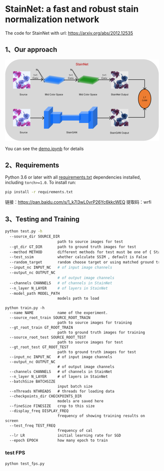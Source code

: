 # StainNet: a fast and robust stain normalization network

The code for StainNet with url: https://arxiv.org/abs/2012.12535

## 1、Our approach

![stainnet](assets/stainnet.png)

You can see the [demo.ipynb](demo.ipynb) for details

## 2、Requirements

Python 3.6 or later with all [requirements.txt](https://github.com/khtao/StainNet/blob/master/requirements.txt) dependencies installed, including `torch>=1.0`. To install run:

```bash
pip install -r requirements.txt
```

链接：https://pan.baidu.com/s/1_k7l3wL0vrP26Yc6kkcWEQ 
提取码：wrfi

## 3、Testing and Training

```bash
python test.py -h
  --source_dir SOURCE_DIR
                        path to source images for test
  --gt_dir GT_DIR       path to ground truth images for test
  --method METHOD       different methods for test must be one of { StainNet StainGAN reinhard macenko vahadane khan }
  --test_ssim           whether calculate SSIM , default is False
  --random_target       random choose target or using matched ground truth, True is random choose target
  --input_nc INPUT_NC   # of input image channels
  --output_nc OUTPUT_NC
                        # of output image channels
  --channels CHANNELS   # of channels in StainNet
  --n_layer N_LAYER     # of layers in StainNet
  --model_path MODEL_PATH
                        models path to load

```

```shell
python train.py -h
  --name NAME           name of the experiment.
  --source_root_train SOURCE_ROOT_TRAIN
                        path to source images for training
  --gt_root_train GT_ROOT_TRAIN
                        path to ground truth images for training
  --source_root_test SOURCE_ROOT_TEST
                        path to source images for test
  --gt_root_test GT_ROOT_TEST
                        path to ground truth images for test
  --input_nc INPUT_NC   # of input image channels
  --output_nc OUTPUT_NC
                        # of output image channels
  --channels CHANNELS   # of channels in StainNet
  --n_layer N_LAYER     # of layers in StainNet
  --batchSize BATCHSIZE
                        input batch size
  --nThreads NTHREADS   # threads for loading data
  --checkpoints_dir CHECKPOINTS_DIR
                        models are saved here
  --fineSize FINESIZE   crop to this size
  --display_freq DISPLAY_FREQ
                        frequency of showing training results on screen
  --test_freq TEST_FREQ
                        frequency of cal
  --lr LR               initial learning rate for SGD
  --epoch EPOCH         how many epoch to train

```

### test FPS

```shell
python test_fps.py
```

